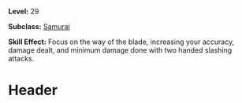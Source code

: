 <!-- TITLE: Skill: Way Of The Blade -->
<!-- SUBTITLE:  -->

**Level:** 29

**Subclass:** [Samurai](samurai)

**Skill Effect:** Focus on the way of the blade, increasing your accuracy, damage dealt, and minimum damage done with two handed slashing attacks.

# Header